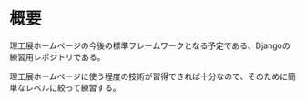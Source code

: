 # 概要
理工展ホームページの今後の標準フレームワークとなる予定である、Djangoの練習用レポジトリである。

理工展ホームページに使う程度の技術が習得できれば十分なので、そのために簡単なレベルに絞って練習する。